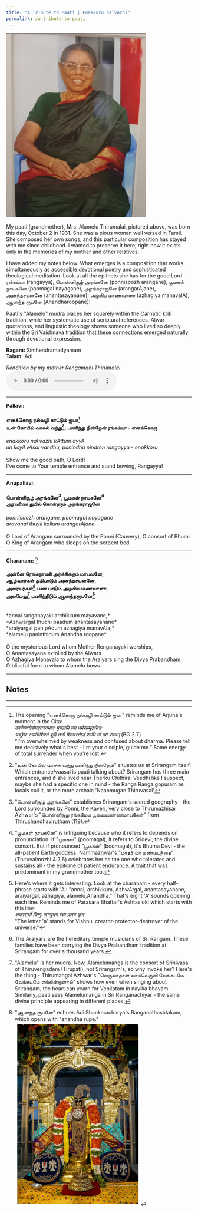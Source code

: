```yaml
---
title: "A Tribute to Paati | Enakkoru nalvazhi"
permalink: /a-tribute-to-paati
---
```

<img src="images/paati.jpeg" height="500"/>


My paati (grandmother), Mrs. Alamelu Thirumalai, pictured above, was born this day, October 2 in 1931. She was a pious woman well versed in Tamil. She composed her own songs, and this particular composition has stayed with me since childhood. I wanted to preserve it here, right now it exists only in the memories of my mother and other relatives. 

I have added my notes below. What emerges is a composition that works simultaneously as accessible devotional poetry and sophisticated theological meditation. Look at all the epithets she has for the good Lord - ரங்கய்யா (rangayya), பொன்னிசூழ் அரங்கனே (ponnisoozh arangane), பூமகள் நாயகனே (poomagal nayagane), அரங்கராஜனே (arangarAjane), அனந்தசயனனே (anantasayanane), அழகிய மாணவாளா (azhagiya manavalA), ஆனந்த ரூபனே (Anandharoopane)!

Paati's "Alamelu" mudra places her squarely within the Carnatic kriti tradition, while her systematic use of scriptural references, Alwar quotations, and linguistic theology shows someone who lived so deeply within the Sri Vaishnava tradition that these connections emerged naturally through devotional expression.


**Ragam:** Simhendramadyamam<br>
**Talam:** Adi

_Rendition by my mother Rengamani Thirumalai_
<audio controls>
  <source src="assets/enakkoru_nalvazhi.ogg" type="audio/ogg">
  Your browser does not support this audio element.
</audio>

---

**Pallavi:**
#### எனக்கொரு நல்வழி காட்டும் ஐயா[^1]<br>உன் கோயில் வாசல் வந்து[^2], பணிந்து நின்றேன் ரங்கய்யா - எனக்கொரு
*enakkoru nal vazhi kAttum ayyA*<br>
*un koyil vAsal vandhu, panindhu nindren rangayya - enakkoru*<br>
<br>
Show me the good path, O Lord!<br>
I've come to Your temple entrance and stand bowing, Rangayya!<br>

---

**Anupallavi:**
#### பொன்னிசூழ் அரங்கனே[^3], பூமகள் நாயகனே[^4]<br>அரவணை துயில் கொள்ளும் அரங்கராஜனே<br>
*ponnisoozh arangane, poomagal nayagane*<br>
*aravanai thuyil kollum arangarAjane*<br>
<br>
O Lord of Arangam surrounded by the Ponni (Cauvery), O consort of Bhumi<br>
O King of Arangam who sleeps on the serpent bed<br>

---

**Charanam:** [^5]
#### அன்னை ரெங்கநாயகி அர்ச்சிக்கும் மாயவனே,<br>ஆழ்வார்கள் துதிபாடும் அனந்தசயனனே,<br>அரையர்கள்[^6] பண் பாடும் அழகியமாணவாளா,<br>அலமேலு[^7] பணிந்திடும் ஆனந்தரூபனே[^8]<br>
<br>
*annai ranganayaki archikkum mayavane,*<br>
*Azhwargal thudhi paadum anantasayanane*<br>
*araiyargal pan pAdum azhagiya manavAla,*<br>
*alamelu paninthidum Anandha roopane*<br>
<br>
O the mysterious Lord whom Mother Renganayaki worships,<br>
O Anantasayana extolled by the Alwars<br>
O Azhagiya Manavala to whom the Araiyars sing the Divya Prabandham,<br>
O blissful form to whom Alamelu bows<br>

---

## Notes

[^1]: The opening "எனக்கொரு நல்வழி காட்டும் ஐயா" reminds me of Arjuna's moment in the Gita:<br>*कार्पण्यदोषोपहतस्वभावः पृच्छामि त्वां धर्मसम्मूढचेताः*<br>*यच्छ्रेयः स्यान्निश्चितं ब्रूहि तन्मे शिष्यस्तेऽहं शाधि मां त्वां प्रपन्नम्* (BG 2.7)<br>"I'm overwhelmed by weakness and confused about dharma. Please tell me decisively what's best - I'm your disciple, guide me." Same energy of total surrender when you're lost.

[^2]: "உன் கோயில் வாசல் வந்து பணிந்து நின்றோம்" situates us at Srirangam itself. Which entrance/vaasal is paati talking about? Srirangam has three main entrances, and if she lived near Therku Chithirai Veedhi like I suspect, maybe she had a specific one in mind - the Ranga Ranga gopuram as locals call it, or the more archaic 'Naanmugan Thiruvasal'

[^3]: "பொன்னிசூழ் அரங்கனே" establishes Srirangam's sacred geography - the Lord surrounded by Ponni, the Kaveri, very close to Thirumazhisai Azhwar's "பொன்னிசூழ ரங்கமேய பூவைவண்ணமாயகேள்" from Thiruchandhavirutham (119).

[^4]: "பூமகள் நாயகனே" is intriguing because who it refers to depends on pronunciation. If "பூமகள்" (poomagal), it refers to Sridevi, the divine consort. But if pronounced "பூமகள்" (boomagal), it's Bhuma Devi - the all-patient Earth goddess. Nammazhwar's "மாதர் மா மண்மடந்தை" (Thiruvaimozhi 4.2.6) celebrates her as the one who tolerates and sustains all - the epitome of patient endurance. A trait that was predominant in my grandmother too.

[^5]: Here's where it gets interesting. Look at the charanam - every half-phrase starts with 'A': "annai, archikkum, AzhwArgal, anantasayanane, araiyargal, azhagiya, alamelu,Anandha." That's eight 'A' sounds opening each line. Reminds me of Parasara Bhattar's Ashtasloki which starts with this line:<br>*अकारार्थो विष्णुः जगदुदय रक्षा प्रलय कृत्*<br>"The letter 'a' stands for Vishnu, creator-protector-destroyer of the universe."

[^6]: The Araiyars are the hereditary temple musicians of Sri Rangam. These families have been carrying the Divya Prabandham tradition at Srirangam for over a thousand years.

[^7]: "Alamelu" is her mudra. Now, Alamelumanga is the consort of Srinivasa of Thiruvengadam (Tirupati), not Srirangam's, so why invoke her? Here's the thing - Thirumangai Azhwar's "வெருவாதாள் வாய்வெருவி வேங்கடமே வேங்கடமே எங்கின்றாளால்" shows how even when singing about Srirangam, the heart can yearn for Venkatam in nayika bhavam. Similarly, paati sees Alamelumanga in Sri Ranganachiyar - the same divine principle appearing in different places.

[^8]: "ஆனந்த ரூபனே" echoes Adi Shankaracharya's Ranganathashtakam, which opens with "ānandha rūpe."<br><img src="images/azhagiya_manavalan.jpeg" height="500"/>


--- 

